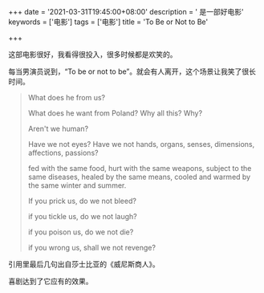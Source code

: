 +++
date = '2021-03-31T19:45:00+08:00'
description = '<To Be or Not to Be> 是一部好电影'
keywords = ['电影']
tags = ['电影']
title = 'To Be or Not to Be'

+++

这部电影很好，我看得很投入，很多时候都是欢笑的。

每当男演员说到，“To be or not to be”。就会有人离开，这个场景让我笑了很长时间。

> What does he from us?
>
> What does he want from Poland? Why all this? Why?
>
> Aren't we human?
>
> Have we not eyes? Have we not hands, organs, senses, dimensions, affections, passions?
>
> fed with the same food, hurt with the same weapons, subject to the same diseases, healed by the same means, cooled and warmed by the same winter and summer.
>
> If you prick us, do we not bleed?
>
> if you tickle us, do we not laugh?
>
> if you poison us, do we not die?
>
> if you wrong us, shall we not revenge?

引用里最后几句出自莎士比亚的《威尼斯商人》。

喜剧达到了它应有的效果。
